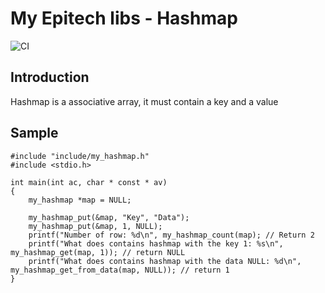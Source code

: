 # My Epitech libs - Hashmap 

![CI](https://github.com/ungarscool1/epitech-LibHashmap/workflows/CI/badge.svg?event=push)

## Introduction

Hashmap is a associative array, it must contain a key and a value

## Sample

```
#include "include/my_hashmap.h"
#include <stdio.h>

int main(int ac, char * const * av)
{
    my_hashmap *map = NULL;

    my_hashmap_put(&map, "Key", "Data");
    my_hashmap_put(&map, 1, NULL);
    printf("Number of row: %d\n", my_hashmap_count(map); // Return 2
    printf("What does contains hashmap with the key 1: %s\n", my_hashmap_get(map, 1)); // return NULL
    printf("What does contains hashmap with the data NULL: %d\n", my_hashmap_get_from_data(map, NULL)); // return 1
}
```
